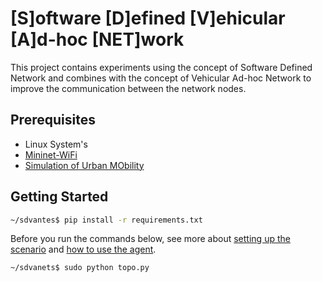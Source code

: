 ﻿


# [S]oftware [D]efined [V]ehicular [A]d-hoc [NET]work

This project contains experiments using the concept of Software Defined Network and combines with the concept of Vehicular Ad-hoc Network to improve the communication between the network nodes.

## Prerequisites
 - Linux System's
 - [Mininet-WiFi](https://github.com/intrig-unicamp/mininet-wifi)
 - [Simulation of Urban MObility](https://www.eclipse.org/sumo/)
 

## Getting Started
 ```bash
 ~/sdvantes$ pip install -r requirements.txt
 ```
Before you run the commands below, see more about [setting up the scenario](sumo_files/README.md) and [how to use the agent](network_agent/README.md).

```bash
~/sdvanets$ sudo python topo.py
```